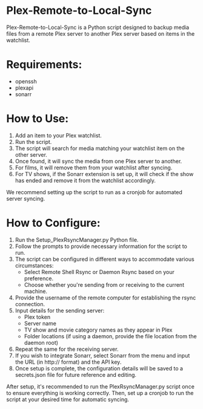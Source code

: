 # Plex-Remote-to-Local-Sync

Plex-Remote-to-Local-Sync is a Python script designed to backup media files from a remote Plex server to another Plex server based on items in the watchlist.

# Requirements:

- openssh
- plexapi
- sonarr

# How to Use:

1. Add an item to your Plex watchlist.
2. Run the script.
3. The script will search for media matching your watchlist item on the other server.
4. Once found, it will sync the media from one Plex server to another.
5. For films, it will remove them from your watchlist after syncing.
6. For TV shows, if the Sonarr extension is set up, it will check if the show has ended and remove it from the watchlist accordingly.

We recommend setting up the script to run as a cronjob for automated server syncing.

# How to Configure:

1. Run the Setup_PlexRsyncManager.py Python file.
2. Follow the prompts to provide necessary information for the script to run.
3. The script can be configured in different ways to accommodate various circumstances:
    - Select Remote Shell Rsync or Daemon Rsync based on your preference.
    - Choose whether you're sending from or receiving to the current machine.
4. Provide the username of the remote computer for establishing the rsync connection.
5. Input details for the sending server:
    - Plex token
    - Server name
    - TV show and movie category names as they appear in Plex
    - Folder locations (if using a daemon, provide the file location from the daemon root)
6. Repeat the same for the receiving server.
7. If you wish to integrate Sonarr, select Sonarr from the menu and input the URL (in http:// format) and the API key.
8. Once setup is complete, the configuration details will be saved to a secrets.json file for future reference and editing.

After setup, it's recommended to run the PlexRsyncManager.py script once to ensure everything is working correctly. Then, set up a cronjob to run the script at your desired time for automatic syncing.